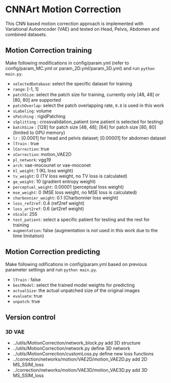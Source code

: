 # CNNArt Motion Correction
This CNN based motion correction approach is implemented with Variational Autoencoder (VAE) and tested on Head, Pelvis, Abdomen and combined datasets.

## Motion Correction training
Make following modifications in config/param.yml (refer to config/param_MC.yml or param_2D.yml/param_3D.yml) and run `python main.py`.

- `selectedDatabase`: select the specific dataset for training
- `range`: [-1, 1]
- `patchSize`: select the patch size for training, currently only [48, 48] or [80, 80] are supported
- `patchOverlap`: select the patch overlapping rate, `0.8` is used in this work
- `sLabeling`: volume
- `sPatching` : rigidPatching
- `sSplitting` : crossvalidation_patient (one patient is selected for testing)
- `batchSize` : [128] for patch size [48, 48]; [64] for patch size [80, 80] \(limited to GPU memory\)
- `lr` : [0.0001] for head and pelvis dataset; [0.00001] for abdomen dataset
- `lTrain` : true
- `lCorrection`: true
- `sCorrection`: motion_VAE2D
- `pl_network`: vgg19
- `arch`: vae-mocounet or vae-moconet
- `kl_weight`: 1  (KL loss weight)
- `tv_weight`: 0 (TV loss weight, no TV loss is calculated)
- `ge_weight`: 10 (gradient entropy weight)
- `perceptual_weight`: 0.00001 (perceptual loss weight)
- `mse_weight`: 0 (MSE loss weight, no MSE loss is calculated)
- `charbonnier_weight`: 0.1 (Charbonnier loss weight)
- `loss_ref2ref`: 0.4 (ref2ref weight)
- `loss_art2ref`: 0.6 (art2ref weight)
- `nScale`: 255
- `test_patient`: select a specific patient for testing and the rest for training
- `augmentation`: false (augmentation is not used in this work due to the time limitation)

## Motion Correction predicting
Make following odifications in config/param.yml based on previous parameter settings and run `python main.py`.

- `lTrain` : false
- `bestModel`: select the trained model weights for predicting
- `actualSize`: the actual unpatched size of the original images
- `evaluate`: true
- `unpatch`: true

## Version control
### 3D VAE
- ../utils/MotionCorrection/network_block.py add 3D structure
- ../utils/MotionCorrection/network.py define 3D network
- ../utils/MotionCorrection/customLoss.py define new loss functions
- ../correction/networks/motion/VAE2D/motion_VAE2D.py add 2D MS_SSIM_loss
- ../correction/networks/motion/VAE3D/motion_VAE3D.py add 3D MS_SSIM_loss
